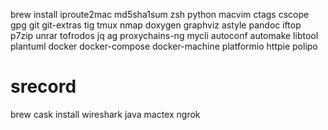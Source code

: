 brew install
iproute2mac md5sha1sum zsh python macvim ctags cscope gpg git git-extras tig tmux nmap doxygen graphviz astyle pandoc iftop p7zip unrar tofrodos jq ag proxychains-ng mycli autoconf automake libtool plantuml docker docker-compose docker-machine platformio httpie polipo

# srecord

brew cask install
wireshark java mactex ngrok
